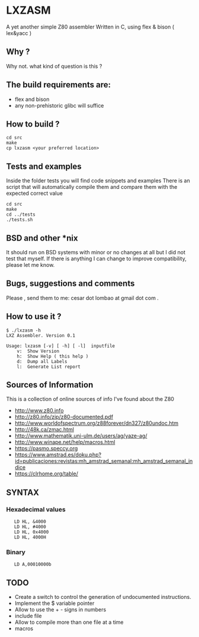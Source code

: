 # LXZASM

A yet another simple Z80 assembler
Written in C, using flex & bison ( lex&yacc )

## Why ?
Why not. what kind of question is this ?


## The build requirements are:
- flex and bison
- any non-prehistoric glibc will suffice

## How to build ?
``` 
cd src
make
cp lxzasm <your preferred location>
```

## Tests and examples
Inside the folder tests you will find code snippets and examples
There is an script that will automatically compile them and compare 
them with the expected correct value

```
cd src
make
cd ../tests
./tests.sh
```


## BSD and other *nix 
It should run on BSD systems with minor or no changes at all but I did not test that myself.
If there is anything I can change to improve compatibility, please let me know.  

## Bugs, suggestions and comments
Please , send them to me: cesar dot lombao at gmail dot com .

## How to use it ?
```
$ ./lxzasm -h
LXZ Assembler. Version 0.1

Usage: lxzasm [-v] [ -h] [ -l]  inputfile 
	v:  Show Version
	h:  Show Help ( this help )
	d:  Dump all Labels
	l:  Generate List report
```


## Sources of Information
This is a collection of online sources of info I've found about the Z80

* http://www.z80.info
* http://z80.info/zip/z80-documented.pdf 
* http://www.worldofspectrum.org/z88forever/dn327/z80undoc.htm  
* http://48k.ca/zmac.html
* http://www.mathematik.uni-ulm.de/users/ag/yaze-ag/
* http://www.winape.net/help/macros.html
* https://pasmo.speccy.org
* https://www.amstrad.es/doku.php?id=publicaciones:revistas:mh_amstrad_semanal:mh_amstrad_semanal_indice
* https://clrhome.org/table/


## SYNTAX

### Hexadecimal values
```
   LD HL, &4000 
   LD HL, #4000
   LD HL, 0x4000
   LD HL, 4000H
```

### Binary
```
   LD A,00010000b
```



## TODO
* Create a switch to control the generation of undocumented instructions.
* Implement the $ variable pointer
* Allow to use the + - signs in numbers
* include file
* Allow to compile more than one file at a time
* macros
